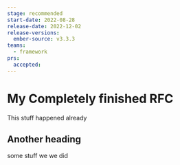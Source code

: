 ```yaml
---
stage: recommended
start-date: 2022-08-28
release-date: 2022-12-02
release-versions:
  ember-source: v3.3.3
teams:
  - framework
prs:
  accepted:
---
```


# My Completely finished RFC

This stuff happened already

## Another heading

some stuff we we did
